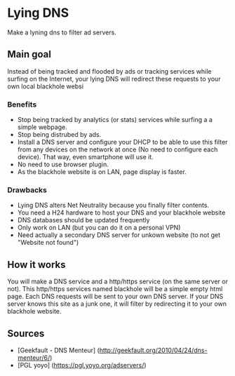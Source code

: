 # Lying DNS
Make a lyning dns to filter ad servers.

## Main goal
Instead of being tracked and flooded by ads or tracking services while surfing on the Internet, your lying DNS will redirect these requests to your own local blackhole websi

### Benefits
- Stop being tracked by analytics (or stats) services while surfing a a simple webpage.
- Stop being distrubed by ads.
- Install a DNS server and configure your DHCP to be able to use this filter from any devices on the network at once (No need to configure each device). That way, even smartphone will use it.
- No need to use browser plugin.
- As the blackhole website is on LAN, page display is faster.

### Drawbacks
- Lying DNS alters Net Neutrality because you finally filter contents.
- You need a H24 hardware to host your DNS and your blackhole website
- DNS databases should be updated frequently
- Only work on LAN (but you can do it on a personal VPN)
- Need actually a secondary DNS server for unkown website (to not get  "Website not found")

## How it works
You will make a DNS service and a http/https service (on the same server or not). This http/https services named blackhole will be a simple empty html page.
Each DNS requests will be sent to your own DNS server. If your DNS server knows this site as a junk one, it will filter by redirecting it to your own blackhole website.

## Sources
- [Geekfault - DNS Menteur] (http://geekfault.org/2010/04/24/dns-menteur/6/)
- [PGL yoyo] (https://pgl.yoyo.org/adservers/)
